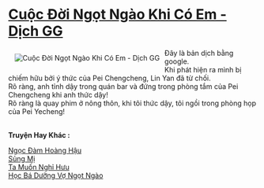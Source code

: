 <a href="https://utruyen.com/cuoc-doi-ngot-ngao-khi-co-em-dich-gg/25100/" title="Cuộc Đời Ngọt Ngào Khi Có Em - Dịch GG"><h1>Cuộc Đời Ngọt Ngào Khi Có Em - Dịch GG</h1></a><div style="display:table"><img align="right" style="float: left; padding: 10px;" src="https://utruyen.com/images/story/200x260/cuoc-doi-ngot-ngao-khi-co-em-gg.jpg" alt="Cuộc Đời Ngọt Ngào Khi Có Em - Dịch GG">Đây là bản dịch bằng google.<br/>Khi phát hiện ra mình bị chiếm hữu bởi ý thức của Pei Chengcheng, Lin Yan đã từ chối.<br/>Rõ ràng, anh tỉnh dậy trong quán bar và đứng trong phòng tắm của Pei Chengcheng khi anh thức dậy!<br/>Rõ ràng là quay phim ở nông thôn, khi tôi thức dậy, tôi ngồi trong phòng họp của Pei Yecheng!</div><p><br><b>Truyện Hay Khác :</b></p><a href="https://utruyen.com/ngoc-dam-hoang-hau/19495/" alt="Ngọc Đàm Hoàng Hậu">Ngọc Đàm Hoàng Hậu</a><br/><a href="https://github.com/quanluxury/truyenhot/tree/master/truyenhay/5065/" alt="Sủng Mị">Sủng Mị</a><br/><a href="https://github.com/quanluxury/ngontinh_sac/tree/master/truyenhay/19384/" alt="Ta Muốn Nghỉ Hưu">Ta Muốn Nghỉ Hưu</a><br/><a href="https://github.com/quanluxury/ngontinhhot/tree/master/truyenhay/18775/" alt="Học Bá Dưỡng Vợ Ngọt Ngào">Học Bá Dưỡng Vợ Ngọt Ngào</a><br/>